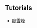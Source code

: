 ## Tutorials
- [廖雪峰](https://www.liaoxuefeng.com/wiki/0014316089557264a6b348958f449949df42a6d3a2e542c000)
